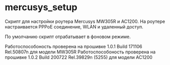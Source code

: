 # mercusys_setup
Скрипт для настройки роутера Mercusys MW305R и AC1200.
На роутере настраивается PPPoE соединение, WLAN и удаленный доступ.

По умолчанию скрипт отрабатывает в фоновом режиме.

Работоспособоность проверена на прошивке 1.0.1 Build 171106 Rel.50807n для модели MW305R
Работоспособоность проверена на прошивке 1.0.2 Build 200722 Rel.39829n (5255) для модели AC1200



